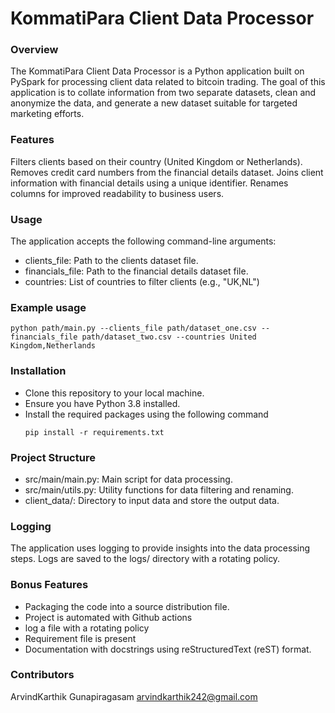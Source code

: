 # KommatiPara Client Data Processor
### Overview
The KommatiPara Client Data Processor is a Python application built on PySpark for processing client data related to bitcoin trading. The goal of this application is to collate information from two separate datasets, clean and anonymize the data, and generate a new dataset suitable for targeted marketing efforts.

### Features
Filters clients based on their country (United Kingdom or Netherlands).
Removes credit card numbers from the financial details dataset.
Joins client information with financial details using a unique identifier.
Renames columns for improved readability to business users.

### Usage
The application accepts the following command-line arguments:

 -  clients_file: Path to the clients dataset file.
 -  financials_file: Path to the financial details dataset file.
 -  countries: List of countries to filter clients (e.g., "UK,NL")

### Example usage
```console
python path/main.py --clients_file path/dataset_one.csv --financials_file path/dataset_two.csv --countries United Kingdom,Netherlands
```
### Installation
- Clone this repository to your local machine.
- Ensure you have Python 3.8 installed.
- Install the required packages using the following command
  ```console
  pip install -r requirements.txt
  ```
### Project Structure
- src/main/main.py: Main script for data processing.
- src/main/utils.py: Utility functions for data filtering and renaming.
- client_data/: Directory to input data and store the output data.

### Logging
The application uses logging to provide insights into the data processing steps. Logs are saved to the logs/ directory with a rotating policy.

### Bonus Features
- Packaging the code into a source distribution file.
- Project is automated with Github actions
- log a file with a rotating policy
- Requirement file is present
- Documentation with docstrings using reStructuredText (reST) format.

### Contributors
ArvindKarthik Gunapiragasam arvindkarthik242@gmail.com







